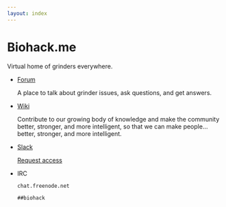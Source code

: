 ```yaml
---
layout: index
---
```


# Biohack.me
Virtual home of grinders everywhere.

* [Forum](https://forum.biohack.me)

  A place to talk about grinder issues, ask questions, and get answers.

* [Wiki](http://wiki.biohack.me)

  Contribute to our growing body of knowledge and make the community better, stronger, and more intelligent, so that we can make people... better, stronger, and more intelligent.

* [Slack](https://grindsyndicate.slack.com/)

  [Request access](https://bhme-slack.herokuapp.com/)

* IRC

  `chat.freenode.net`

  `##biohack`

